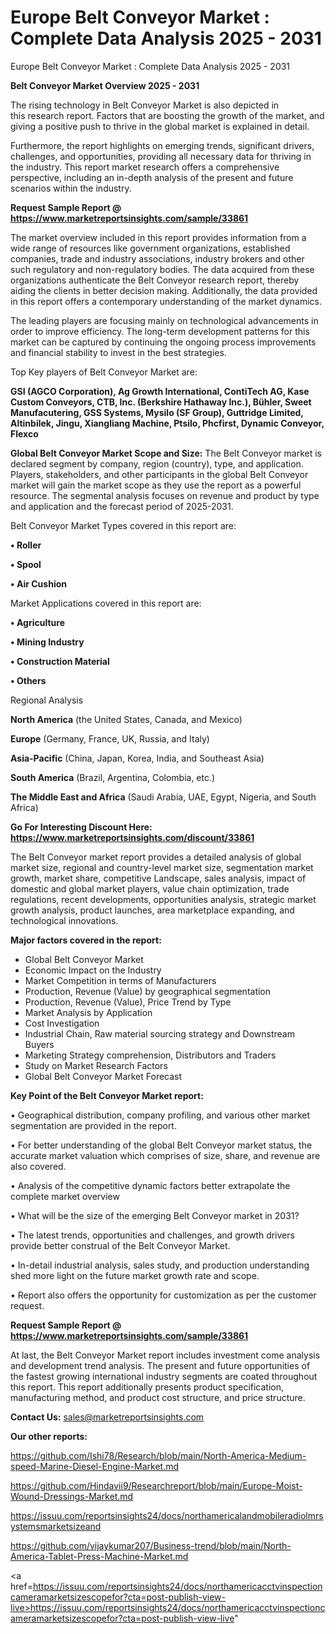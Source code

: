 # Europe Belt Conveyor Market : Complete Data Analysis 2025 - 2031
Europe Belt Conveyor Market : Complete Data Analysis 2025 - 2031

<Strong> Belt Conveyor Market Overview 2025 - 2031</strong>

The rising technology in Belt Conveyor Market is also depicted in this research report. Factors that are boosting the growth of the market, and giving a positive push to thrive in the global market is explained in detail.

Furthermore, the report highlights on emerging trends, significant drivers, challenges, and opportunities, providing all necessary data for thriving in the industry. This report market research offers a comprehensive perspective, including an in-depth analysis of the present and future scenarios within the industry.

<strong>Request Sample Report @ <a href=https://www.marketreportsinsights.com/sample/33861>https://www.marketreportsinsights.com/sample/33861</a></strong>

The market overview included in this report provides information from a wide range of resources like government organizations, established companies, trade and industry associations, industry brokers and other such regulatory and non-regulatory bodies. The data acquired from these organizations authenticate the Belt Conveyor research report, thereby aiding the clients in better decision making. Additionally, the data provided in this report offers a contemporary understanding of the market dynamics.

The leading players are focusing mainly on technological advancements in order to improve efficiency. The long-term development patterns for this market can be captured by continuing the ongoing process improvements and financial stability to invest in the best strategies.

Top Key players of Belt Conveyor Market are:

<strong>GSI (AGCO Corporation), Ag Growth International, ContiTech AG, Kase Custom Conveyors, CTB, Inc. (Berkshire Hathaway Inc.), Bühler, Sweet Manufacutering, GSS Systems, Mysilo (SF Group), Guttridge Limited, Altinbilek, Jingu, Xiangliang Machine, Ptsilo, Phcfirst, Dynamic Conveyor, Flexco</strong>

<strong><b>Global Belt Conveyor Market Scope and Size:</b></strong>
The Belt Conveyor market is declared segment by company, region (country), type, and application. Players, stakeholders, and other participants in the global Belt Conveyor market will gain the market scope as they use the report as a powerful resource. The segmental analysis focuses on revenue and product by type and application and the forecast period of 2025-2031.

Belt Conveyor Market Types covered in this report are:

<strong>•  Roller

•  Spool

•  Air Cushion</strong>

Market Applications covered in this report are:

<strong>•  Agriculture

•  Mining Industry

•  Construction Material

•  Others</strong> 

Regional Analysis

<strong>North America</strong> (the United States, Canada, and Mexico)

<strong>Europe</strong> (Germany, France, UK, Russia, and Italy)

<strong>Asia-Pacific</strong> (China, Japan, Korea, India, and Southeast Asia)

<strong>South America</strong> (Brazil, Argentina, Colombia, etc.)

<strong>The Middle East and Africa</strong> (Saudi Arabia, UAE, Egypt, Nigeria, and South Africa)

<strong>Go For Interesting Discount Here: <a href=https://www.marketreportsinsights.com/discount/33861>https://www.marketreportsinsights.com/discount/33861</a></strong>

The Belt Conveyor market report provides a detailed analysis of global market size, regional and country-level market size, segmentation market growth, market share, competitive Landscape, sales analysis, impact of domestic and global market players, value chain optimization, trade regulations, recent developments, opportunities analysis, strategic market growth analysis, product launches, area marketplace expanding, and technological innovations.

<strong><b>Major factors covered in the report:</b></strong>
<ul>
  <li>Global Belt Conveyor Market </li>
  <li>Economic Impact on the Industry</li>
  <li>Market Competition in terms of Manufacturers</li>
  <li>Production, Revenue (Value) by geographical segmentation</li>
  <li>Production, Revenue (Value), Price Trend by Type</li>
  <li>Market Analysis by Application</li>
  <li>Cost Investigation</li>
  <li>Industrial Chain, Raw material sourcing strategy and Downstream Buyers</li>
  <li>Marketing Strategy comprehension, Distributors and Traders</li>
  <li>Study on Market Research Factors</li>
  <li>Global Belt Conveyor Market Forecast</li>
</ul>

<strong><b>Key Point of the Belt Conveyor Market report:</b></strong>

• Geographical distribution, company profiling, and various other market segmentation are provided in the report.

• For better understanding of the global Belt Conveyor market status, the accurate market valuation which comprises of size, share, and revenue are also covered.

• Analysis of the competitive dynamic factors better extrapolate the complete market overview

• What will be the size of the emerging Belt Conveyor market in 2031?

• The latest trends, opportunities and challenges, and growth drivers provide better construal of the Belt Conveyor Market.

• In-detail industrial analysis, sales study, and production understanding shed more light on the future market growth rate and scope.

• Report also offers the opportunity for customization as per the customer request.

<strong>Request Sample Report @ <a href=https://www.marketreportsinsights.com/sample/33861>https://www.marketreportsinsights.com/sample/33861</a></strong>

At last, the Belt Conveyor Market report includes investment come analysis and development trend analysis. The present and future opportunities of the fastest growing international industry segments are coated throughout this report. This report additionally presents product specification, manufacturing method, and product cost structure, and price structure.

<strong>Contact Us:</strong>
sales@marketreportsinsights.com

<strong>Our other reports:</strong>

<a href=https://github.com/Ishi78/Research/blob/main/North-America-Medium-speed-Marine-Diesel-Engine-Market.md>https://github.com/Ishi78/Research/blob/main/North-America-Medium-speed-Marine-Diesel-Engine-Market.md</a>

<a href=https://github.com/Hindavii9/Researchreport/blob/main/Europe-Moist-Wound-Dressings-Market.md>https://github.com/Hindavii9/Researchreport/blob/main/Europe-Moist-Wound-Dressings-Market.md</a>

<a href=https://issuu.com/reportsinsights24/docs/northamericalandmobileradiolmrsystemsmarketsizeand>https://issuu.com/reportsinsights24/docs/northamericalandmobileradiolmrsystemsmarketsizeand</a>

<a href=https://github.com/vijaykumar207/Business-trend/blob/main/North-America-Tablet-Press-Machine-Market.md>https://github.com/vijaykumar207/Business-trend/blob/main/North-America-Tablet-Press-Machine-Market.md</a>

<a href=https://issuu.com/reportsinsights24/docs/northamericacctvinspectioncameramarketsizescopefor?cta=post-publish-view-live>https://issuu.com/reportsinsights24/docs/northamericacctvinspectioncameramarketsizescopefor?cta=post-publish-view-live</a>"

